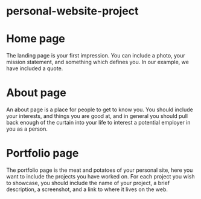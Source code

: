 # personal-website-project

# Home page
The landing page is your first impression. You can include a photo, your mission statement, and something which defines you. In our example, we have included a quote.

# About page
An about page is a place for people to get to know you. You should include your interests, and things you are good at, and in general you should pull back enough of the curtain into your life to interest a potential employer in you as a person.

# Portfolio page
The portfolio page is the meat and potatoes of your personal site, here you want to include the projects you have worked on. For each project you wish to showcase, you should include the name of your project, a brief description, a screenshot, and a link to where it lives on the web.

